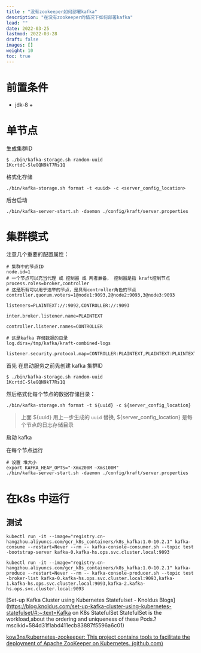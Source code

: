 ```yaml
---
title : "没有zookeeper如何部署kafka"
description: "在没有zookeeper的情况下如何部署kafka"
lead: ""
date: 2022-03-25
lastmod: 2022-03-28
draft: false
images: []
weight: 10
toc: true
---
```


# 前置条件

- jdk-8 +



# 单节点

生成集群ID

```shell
$ ./bin/kafka-storage.sh random-uuid
1KcrtdC-SleGQN9kT7Rs1Q
```

格式化存储

```shell
./bin/kafka-storage.sh format -t <uuid> -c <server_config_location>
```

后台启动

```shell
./bin/kafka-server-start.sh -daemon ./config/kraft/server.properties
```



# 集群模式

注意几个重要的配置属性：

```
# 集群中的节点ID
node.id=1
# 一个节点可以充当代理 或 控制器 或 两者兼备， 控制器是指 kraft控制节点
process.roles=broker,controller
# 这是所有可以用于选举的节点，是具有controller角色的节点
controller.quorum.voters=1@node1:9093,2@node2:9093,3@node3:9093

listeners=PLAINTEXT://:9092,CONTROLLER://:9093

inter.broker.listener.name=PLAINTEXT

controller.listener.names=CONTROLLER

# 这是kafka 存储数据的目录
log.dirs=/tmp/kafka/kraft-combined-logs

listener.security.protocol.map=CONTROLLER:PLAINTEXT,PLAINTEXT:PLAINTEXT,SSL:SSL,SASL_PLAINTEXT:SASL_PLAINTEXT,SASL_SSL:SASL_SSL
```

首先 在启动服务之前先创建 kafka 集群ID

```shell
$ ./bin/kafka-storage.sh random-uuid
1KcrtdC-SleGQN9kT7Rs1Q
```

然后格式化每个节点的数据存储目录：

```shell
./bin/kafka-storage.sh format -t ${uuid} -c ${server_config_location}
```

> 上面 ${uuid} 用上一步生成的 `uuid` 替换, ${server_config_location} 是每个节点的日志存储目录

启动 kafka

在每个节点运行

```shell
# 设置 堆大小
export KAFKA_HEAP_OPTS="-Xmx200M –Xms100M"
./bin/kafka-server-start.sh -daemon ./config/kraft/server.properties
```



# 在k8s 中运行











































## 测试

```shell
kubectl run -it --image="registry.cn-hangzhou.aliyuncs.com/gcr_k8s_containers/k8s_kafka:1.0-10.2.1" kafka-consume --restart=Never --rm -- kafka-console-consumer.sh --topic test -bootstrap-server kafka-0.kafka-hs.ops.svc.cluster.local:9093

```



```shell
kubectl run -it --image="registry.cn-hangzhou.aliyuncs.com/gcr_k8s_containers/k8s_kafka:1.0-10.2.1" kafka-produce --restart=Never --rm -- kafka-console-producer.sh --topic test -broker-list kafka-0.kafka-hs.ops.svc.cluster.local:9093,kafka-1.kafka-hs.ops.svc.cluster.local:9093,kafka-2.kafka-hs.ops.svc.cluster.local:9093
```





[Set-up Kafka Cluster using Kubernetes Statefulset - Knoldus Blogs](https://blog.knoldus.com/set-up-kafka-cluster-using-kubernetes-statefulset/#:~:text=Kafka on K8s StatefulSet StatefulSet is the workload,about the ordering and uniqueness of these Pods.?msclkid=584d31f1abd411ecb83887f5596a6c01)

[kow3ns/kubernetes-zookeeper: This project contains tools to facilitate the deployment of Apache ZooKeeper on Kubernetes. (github.com)](https://github.com/kow3ns/kubernetes-zookeeper)

